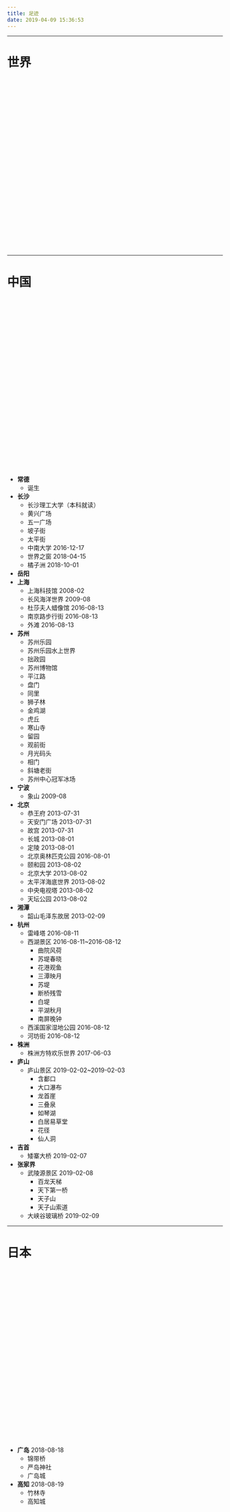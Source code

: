 ```yaml
---
title: 足迹
date: 2019-04-09 15:36:53
---
```


<link rel="stylesheet" href="/js/map/jquery-jvectormap-2.0.3.css" type="text/css" media="screen"/>
<script src="/js/map/jquery-3.3.1.min.js"></script>
<script src="/js/map/jquery-jvectormap-2.0.3.min.js"></script>
<script src="/js/map/jquery-jvectormap-world-mill.js"></script>
<script src="/js/map/jquery-jvectormap-cn-merc-en.js"></script>
<script src="/js/map/jquery-jvectormap-jp-merc.js"></script>

***

# 世界

<div id="world-map-markers" style="width: 600px; height: 400px"></div>

***

# 中国

<div id="china-map-markers" style="width: 600px; height: 400px"></div>

- **常德**
	- 诞生
- **长沙**
	- 长沙理工大学（本科就读）
	- 黄兴广场
	- 五一广场
	- 坡子街
	- 太平街
	- 中南大学  2016-12-17
	- 世界之窗  2018-04-15
	- 橘子洲  2018-10-01
- **岳阳**
- **上海**
	- 上海科技馆  2008-02
	- 长风海洋世界  2009-08
	- 杜莎夫人蜡像馆  2016-08-13
	- 南京路步行街  2016-08-13
	- 外滩  2016-08-13
- **苏州**
	- 苏州乐园
	- 苏州乐园水上世界
	- 拙政园
	- 苏州博物馆
	- 平江路
	- 盘门
	- 同里
	- 狮子林
	- 金鸡湖
	- 虎丘
	- 寒山寺
	- 留园
	- 观前街
	- 月光码头
	- 相门
	- 斜塘老街
	- 苏州中心冠军冰场
- **宁波**
	- 象山  2009-08
- **北京**
	- 恭王府  2013-07-31
	- 天安门广场  2013-07-31
	- 故宫  2013-07-31
	- 长城  2013-08-01
	- 定陵  2013-08-01
	- 北京奥林匹克公园  2016-08-01
	- 颐和园  2013-08-02
	- 北京大学  2013-08-02
	- 太平洋海底世界  2013-08-02
	- 中央电视塔  2013-08-02
	- 天坛公园  2013-08-02
- **湘潭**
	- 韶山毛泽东故居  2013-02-09
- **杭州**
	- 雷峰塔  2016-08-11
	- 西湖景区  2016-08-11~2016-08-12
		- 曲院风荷
		- 苏堤春晓
		- 花港观鱼
		- 三潭映月
		- 苏堤
		- 断桥残雪
		- 白堤
		- 平湖秋月
		- 南屏晚钟
	- 西溪国家湿地公园  2016-08-12
	- 河坊街  2016-08-12
- **株洲**
	- 株洲方特欢乐世界  2017-06-03
- **庐山**
	- 庐山景区  2019-02-02~2019-02-03
		- 含鄱口
		- 大口瀑布
		- 龙首崖
		- 三叠泉
		- 如琴湖
		- 白居易草堂
		- 花径
		- 仙人洞
- **吉首**
	- 矮寨大桥  2019-02-07
- **张家界**
	- 武陵源景区  2019-02-08
		- 百龙天梯
		- 天下第一桥
		- 天子山
		- 天子山索道
	- 大峡谷玻璃桥  2019-02-09

***

# 日本

<div id="japan-map-markers" style="width: 600px; height: 400px"></div>

- **广岛**  2018-08-18
	- 锦带桥
	- 严岛神社
	- 广岛城
- **高知**  2018-08-19
	- 竹林寺
	- 高知城

<script>
    $('#world-map-markers').vectorMap({
        map: 'world_mill',
        scaleColors: ['#C8EEFF', '#0071A4'],
        normalizeFunction: 'polynomial',
        hoverOpacity: 0.7,
        hoverColor: false,
        markerStyle: {
            initial: {
                fill: '#F8E23B',
                stroke: '#383f47'
            }
        },
        backgroundColor: '#383f47',
        series: {
            regions: [{
                attribute: 'fill',
                values: {
                "CN": '#C8EEFF',
                "JP": '#C8EEFF'
                },
            },]
        }, 
        markers: [
            {latLng: [29.05, 111.68], name: '常德'},
            {latLng: [28.23, 112.93], name: '长沙'},
            {latLng: [29.37, 113.12], name: '岳阳'},
            {latLng: [31.23, 121.47], name: '上海'},
            {latLng: [31.30, 120.58], name: '苏州'},
            {latLng: [29.88, 121.55], name: '宁波'},
            {latLng: [39.90, 116.40], name: '北京'},
            {latLng: [27.83, 112.93], name: '湘潭'},
            {latLng: [30.28, 120.15], name: '杭州'},
            {latLng: [27.83, 113.13], name: '株洲'},
            {latLng: [29.68, 115.98], name: '庐山'},
            {latLng: [28.32, 109.73], name: '吉首'},
            {latLng: [29.13, 110.47], name: '张家界'},
            {latLng: [34.23, 132.27], name: '广岛'},
            {latLng: [33.34, 133.32], name: '高知'},
        ]
    });
</script>

<script>
    $('#china-map-markers').vectorMap({
        map: 'cn_merc_en',
        scaleColors: ['#C8EEFF', '#0071A4'],
        normalizeFunction: 'polynomial',
        hoverOpacity: 0.7,
        hoverColor: false,
        markerStyle: {
            initial: {
                fill: '#F8E23B',
                stroke: '#383f47'
            }
        },
        backgroundColor: '#383f47',
        series: {
            regions: [{
                attribute: 'fill',
                values: {
                "CN-11": '#C8EEFF',
                "CN-31": '#C8EEFF',
                "CN-32": '#C8EEFF',
                "CN-33": '#C8EEFF',
                "CN-36": '#C8EEFF',
                "CN-43": '#C8EEFF'
                },
            },]
        }, 
        markers: [
            {latLng: [29.05, 111.68], name: '常德'},
            {latLng: [28.23, 112.93], name: '长沙'},
            {latLng: [29.37, 113.12], name: '岳阳'},
            {latLng: [31.23, 121.47], name: '上海'},
            {latLng: [31.30, 120.58], name: '苏州'},
            {latLng: [29.88, 121.55], name: '宁波'},
            {latLng: [39.90, 116.40], name: '北京'},
            {latLng: [27.83, 112.93], name: '湘潭'},
            {latLng: [30.28, 120.15], name: '杭州'},
            {latLng: [27.83, 113.13], name: '株洲'},
            {latLng: [29.68, 115.98], name: '庐山'},
            {latLng: [28.32, 109.73], name: '吉首'},
            {latLng: [29.13, 110.47], name: '张家界'}
        ]
    });
</script>

<script>
	$('#japan-map-markers').vectorMap({
        map: 'jp_merc',
        scaleColors: ['#C8EEFF', '#0071A4'],
        normalizeFunction: 'polynomial',
        hoverOpacity: 0.7,
        hoverColor: false,
        markerStyle: {
            initial: {
                fill: '#F8E23B',
                stroke: '#383f47'
            }
        },
        backgroundColor: '#383f47',
        series: {
            regions: [{
                attribute: 'fill',
                values: {
                "Hiroshima": '#C8EEFF',
                "Kochi": '#C8EEFF'
                },
            },]
        }, 
        markers: [
            {latLng: [34.40, 132.46], name: '广岛'},
            {latLng: [33.56, 133.53], name: '高知'}
        ]
    });
</script>